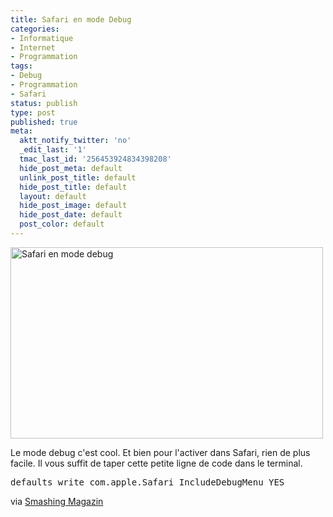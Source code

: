 ```yaml
---
title: Safari en mode Debug
categories:
- Informatique
- Internet
- Programmation
tags:
- Debug
- Programmation
- Safari
status: publish
type: post
published: true
meta:
  aktt_notify_twitter: 'no'
  _edit_last: '1'
  tmac_last_id: '256453924834398208'
  hide_post_meta: default
  unlink_post_title: default
  hide_post_title: default
  layout: default
  hide_post_image: default
  hide_post_date: default
  post_color: default
---
```

<img class="alignnone size-medium wp-image-1285" title="Safari en mode debug" src="https://dlgjp9x71cipk.cloudfront.net/2009/06/SafariDebug1-500x306.png" alt="Safari en mode debug" width="500" height="306" />

Le mode debug c'est cool. Et bien pour l'activer dans Safari, rien de plus facile. Il vous suffit de taper cette petite ligne de code dans le terminal.
<pre>defaults write com.apple.Safari IncludeDebugMenu YES</pre>
via <a title="Smashing Magazin" href="http://www.smashingmagazine.com/2009/06/04/30-must-have-tweaks-for-your-mac/">Smashing Magazin</a>
